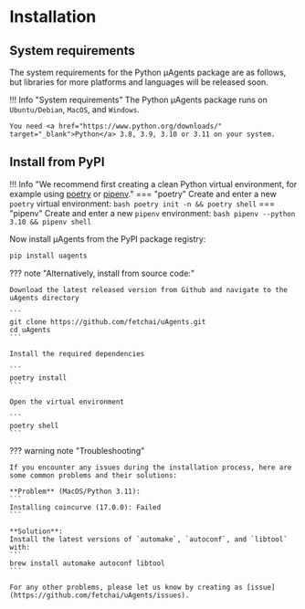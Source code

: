 # Installation

## System requirements

The system requirements for the Python μAgents package are as follows, but libraries for more platforms and languages will be released soon.

!!! Info "System requirements"
    The Python μAgents package runs on `Ubuntu/Debian`, `MacOS`, and `Windows`.
    
    You need <a href="https://www.python.org/downloads/" target="_blank">Python</a> 3.8, 3.9, 3.10 or 3.11 on your system.

## Install from PyPI

!!! Info "We recommend first creating a clean Python virtual environment, for example using [poetry](https://python-poetry.org/docs/) or [pipenv](https://pipenv.pypa.io/en/latest/install/)."
    === "poetry"
        Create and enter a new `poetry` virtual environment:
        ``` bash
        poetry init -n && poetry shell
        ```
    === "pipenv"
        Create and enter a new `pipenv` environment:
        ``` bash
        pipenv --python 3.10 && pipenv shell
        ```

Now install μAgents from the PyPI package registry:
``` bash
pip install uagents
```

??? note "Alternatively, install from source code:"

    Download the latest released version from Github and navigate to the uAgents directory

    ```
    git clone https://github.com/fetchai/uAgents.git
    cd uAgents
    ```

    Install the required dependencies

    ```
    poetry install
    ```

    Open the virtual environment

    ```
    poetry shell
    ```

??? warning note "Troubleshooting"

    If you encounter any issues during the installation process, here are some common problems and their solutions:

    **Problem** (MacOS/Python 3.11):
    ```
    Installing coincurve (17.0.0): Failed
    ```

    **Solution**:
    Install the latest versions of `automake`, `autoconf`, and `libtool` with:
    ```
    brew install automake autoconf libtool
    ```

    For any other problems, please let us know by creating as [issue](https://github.com/fetchai/uAgents/issues).

